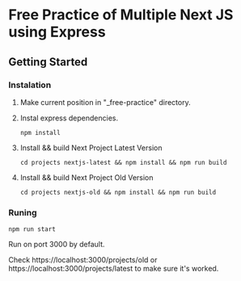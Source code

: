 # Free Practice of Multiple Next JS using Express

## Getting Started

### Instalation

1. Make current position in "\_free-practice" directory.

2. Instal express dependencies.

   ```
   npm install
   ```

3. Install && build Next Project Latest Version

   ```
   cd projects nextjs-latest && npm install && npm run build
   ```

4. Install && build Next Project Old Version

   ```
   cd projects nextjs-old && npm install && npm run build
   ```

### Runing

```
npm run start
```

Run on port 3000 by default.

Check https://localhost:3000/projects/old or https://localhost:3000/projects/latest to make sure it's worked.

